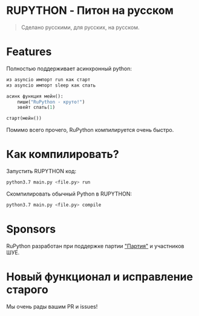 # RUPYTHON - Питон на русском
> Сделано русскими, для русских, на русском.

# Features
Полностью поддерживает асинхронный python:

```python
из asyncio импорт run как старт
из asyncio импорт sleep как спать

асинк функция мейн():
    пиши("RuPython - круто!")
    эвейт спать(1)

старт(мейн())
```

Помимо всего прочего, RuPython компилируется очень быстро.

# Как компилировать?

Запустить RUPYTHON код:
```sh
python3.7 main.py <file.py> run
```

Скомпилировать обычный Python в RUPYTHON:
```sh
python3.7 main.py <file.py> compile
```

# Sponsors

RuPython разработан при поддержке партии ["Партия"](https://vk.com/partiarobotov) и участников ШУЕ.

# Новый функционал и исправление старого

Мы очень рады вашим PR и issues!